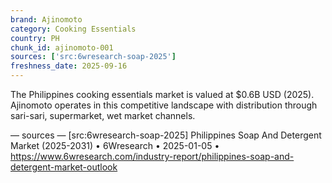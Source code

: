 ```yaml
---
brand: Ajinomoto
category: Cooking Essentials
country: PH
chunk_id: ajinomoto-001
sources: ['src:6wresearch-soap-2025']
freshness_date: 2025-09-16
---
```


The Philippines cooking essentials market is valued at $0.6B USD (2025). Ajinomoto operates in this competitive landscape with distribution through sari-sari, supermarket, wet market channels.

— sources —
[src:6wresearch-soap-2025] Philippines Soap And Detergent Market (2025-2031) • 6Wresearch • 2025-01-05 • https://www.6wresearch.com/industry-report/philippines-soap-and-detergent-market-outlook
